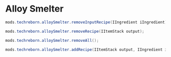 # Alloy Smelter

```java
mods.techreborn.alloySmelter.removeInputRecipe(IIngredient iIngredient);
```

```java
mods.techreborn.alloySmelter.removeRecipe(IItemStack output);
```

```java
mods.techreborn.alloySmelter.removeAll();
```


```java
mods.techreborn.alloySmelter.addRecipe(IItemStack output, IIngredient input1, IIngredient input2, int ticktime, int euTick);
```
